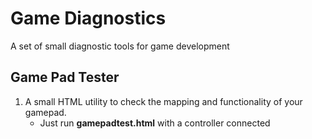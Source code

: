 # Game Diagnostics
A set of small diagnostic tools for game development

## **Game Pad Tester**
1. A small HTML utility to check the mapping and functionality of your gamepad.
	- Just run **gamepadtest.html** with a controller connected
